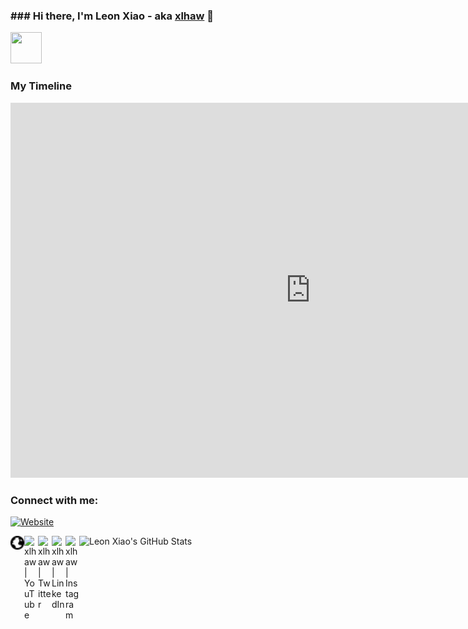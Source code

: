 ### ### Hi there, I'm Leon Xiao - aka [xlhaw][website] 👋
<a href="https://sourcerer.io/xlhaw"><img src="https://avatars3.githubusercontent.com/u/28912944?v=4" height="50px" width="50px" alt=""/></a>
<a href="https://sourcerer.io/xlhaw"><img src="https://img.shields.io/badge/Python-9%20commits-orange.svg" alt=""></a>





### My Timeline

<iframe src='https://cdn.knightlab.com/libs/timeline3/latest/embed/index.html?source=1trM763vlYYgSPzY1PAy9hugbCRfmqUIcQpNYYDLww64' width='960' height='600' frameborder='0'></iframe>



### Connect with me:


[![Website](https://img.shields.io/website?label=xlhaw.com&style=for-the-badge&url=https%3A%2F%2Fxlhaw.com)](https://xlhaw.com)

[<img align="left" alt="xlhaw.com" width="22px" src="https://raw.githubusercontent.com/iconic/open-iconic/master/svg/globe.svg" />][website]
[<img align="left" alt="xlhaw | YouTube" width="22px" src="https://cdn.jsdelivr.net/npm/simple-icons@v3/icons/youtube.svg" />][youtube]
[<img align="left" alt="xlhaw | Twitter" width="22px" src="https://cdn.jsdelivr.net/npm/simple-icons@v3/icons/twitter.svg" />][twitter]
[<img align="left" alt="xlhaw | LinkedIn" width="22px" src="https://cdn.jsdelivr.net/npm/simple-icons@v3/icons/linkedin.svg" />][linkedin]
[<img align="left" alt="xlhaw | Instagram" width="22px" src="https://cdn.jsdelivr.net/npm/simple-icons@v3/icons/instagram.svg" />][instagram]


  <img align="left" alt="Leon Xiao's GitHub Stats" src="https://github-readme-stats.codestackr.vercel.app/api?username=xlhaw&show_icons=true&hide_border=true" />
  
  
[website]: https://xlhaw.com
[twitter]: https://twitter.com/xlhaw
[youtube]: https://youtube.com/xlhaw
[instagram]: https://instagram.com/xlhaw
[linkedin]: https://linkedin.com/in/xlhaw